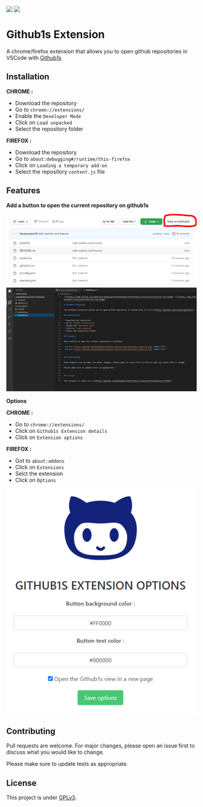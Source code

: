 ![](https://img.shields.io/codefactor/grade/github/Darkempire78/Github1s-Extension?style=for-the-badge) ![](https://img.shields.io/github/repo-size/Darkempire78/Github1s-Extension?style=for-the-badge)

# Github1s Extension

A chrome/firefox extension that allows you to open github repositories in VSCode with [Github1s](https://github.com/conwnet/github1s)

## Installation

**CHROME :**
* Download the repository
* Go to `chrome://extensions/`
* Enable the `Developer Mode`
* Click on `Load unpacked`
* Select the repository folder

**FIREFOX :**
* Download the repository
* Go to `about:debugging#/runtime/this-firefox`
* Click on `Loading a temporary add-on`
* Select the repository `content.js` file

## Features

**Add a button to open the current repository on github1s**

<img src="https://github.com/Darkempire78/Github1s-Extension/blob/main/Capture1.PNG" width="800"/>
<img src="https://github.com/Darkempire78/Github1s-Extension/blob/main/Capture2.PNG" width="800"/>

**Options**

**CHROME :**
* Go to `chrome://extensions/`
* Click on `Github1s Extension details`
* Click on `Extension options`

**FIREFOX :**
* Got to `about:addons`
* Click on `Extensions`
* Selct the extension
* Click on `Options`

<img src="https://github.com/Darkempire78/Github1s-Extension/blob/main/Capture3.PNG"/>

## Contributing

Pull requests are welcome. For major changes, please open an issue first to discuss what you would like to change.

Please make sure to update tests as appropriate.


## License

This project is under [GPLv3](https://github.com/Darkempire78/Github1s-Extension/blob/master/LICENSE).

